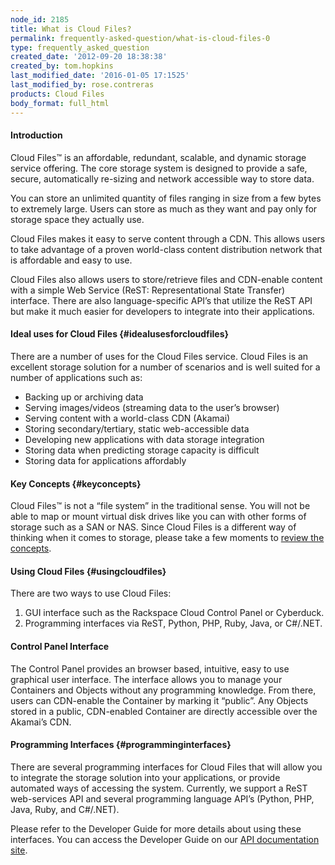 ```yaml
---
node_id: 2185
title: What is Cloud Files?
permalink: frequently-asked-question/what-is-cloud-files-0
type: frequently_asked_question
created_date: '2012-09-20 18:38:38'
created_by: tom.hopkins
last_modified_date: '2016-01-05 17:1525'
last_modified_by: rose.contreras
products: Cloud Files
body_format: full_html
---
```


#### Introduction

Cloud Files&trade; is an affordable, redundant, scalable, and dynamic storage
service offering. The core storage system is designed to provide a safe,
secure, automatically re-sizing and network accessible way to store
data.

You can store an unlimited quantity of files ranging in size from a few
bytes to extremely large. Users can store as much as they want and pay
only for storage space they actually use.

Cloud Files makes it easy to serve content through a CDN. This allows
users to take advantage of a proven world-class content distribution
network that is affordable and easy to use.

Cloud Files also allows users to store/retrieve files and CDN-enable
content with a simple Web Service (ReST: Representational State
Transfer) interface. There are also language-specific API&rsquo;s that utilize
the ReST API but make it much easier for developers to integrate into
their applications.

#### Ideal uses for Cloud Files {#idealusesforcloudfiles}

There are a number of uses for the Cloud Files service. Cloud Files is
an excellent storage solution for a number of scenarios and is well
suited for a number of applications such as:

-   Backing up or archiving data
-   Serving images/videos (streaming data to the user&rsquo;s browser)
-   Serving content with a world-class CDN (Akamai)
-   Storing secondary/tertiary, static web-accessible data
-   Developing new applications with data storage integration
-   Storing data when predicting storage capacity is difficult
-   Storing data for applications affordably

#### Key Concepts {#keyconcepts}

Cloud Files&trade; is not a &ldquo;file system&rdquo; in the traditional sense. You will
not be able to map or mount virtual disk drives like you can with other
forms of storage such as a SAN or NAS. Since Cloud Files is a different
way of thinking when it comes to storage, please take a few moments
to [review the
concepts](http://www.rackspace.com/knowledge_center/frequently-asked-question/cloud-files-key-concepts).

#### Using Cloud Files {#usingcloudfiles}

There are two ways to use Cloud Files:

1.  GUI interface such as the Rackspace Cloud Control Panel or
    Cyberduck.
2.  Programming interfaces via ReST, Python, PHP, Ruby, Java, or
    C\#/.NET.

#### Control Panel Interface

The Control Panel provides an browser based, intuitive, easy to use
graphical user interface. The interface allows you to manage your
Containers and Objects without any programming knowledge. From there,
users can CDN-enable the Container by marking it &ldquo;public&rdquo;. Any Objects
stored in a public, CDN-enabled Container are directly accessible over
the Akamai&rsquo;s CDN.

#### Programming Interfaces {#programminginterfaces}

There are several programming interfaces for Cloud Files that will allow
you to integrate the storage solution into your applications, or provide
automated ways of accessing the system. Currently, we support a ReST
web-services API and several programming language API&rsquo;s (Python, PHP,
Java, Ruby, and C\#/.NET).

Please refer to the Developer Guide for more details about using these
interfaces. You can access the Developer Guide on our [API documentation
site](http://docs.rackspace.com/api/).


